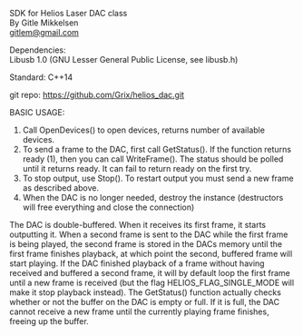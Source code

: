 SDK for Helios Laser DAC class  
By Gitle Mikkelsen  
gitlem@gmail.com  

Dependencies:  
Libusb 1.0 (GNU Lesser General Public License, see libusb.h)

Standard: C++14

git repo: https://github.com/Grix/helios_dac.git

BASIC USAGE:
1.	Call OpenDevices() to open devices, returns number of available devices.
2.	To send a frame to the DAC, first call GetStatus(). If the function returns ready (1), 
	then you can call WriteFrame(). The status should be polled until it returns ready. 
	It can fail to return ready on the first try.
3.  To stop output, use Stop(). To restart output you must send a new frame as described above.
4.	When the DAC is no longer needed, destroy the instance (destructors will free everything and close the connection)

The DAC is double-buffered. When it receives its first frame, it starts outputting it. When a second frame is sent to 
the DAC while the first frame is being played, the second frame is stored in the DACs memory until the first frame 
finishes playback, at which point the second, buffered frame will start playing. If the DAC finished playback of a frame
without having received and buffered a second frame, it will by default loop the first frame until a new frame is
received (but the flag HELIOS_FLAG_SINGLE_MODE will make it stop playback instead).
The GetStatus() function actually checks whether or not the buffer on the DAC is empty or full. If it is full, the DAC
cannot receive a new frame until the currently playing frame finishes, freeing up the buffer.